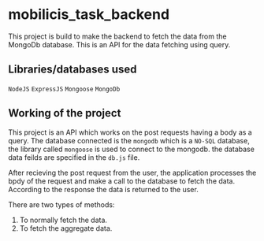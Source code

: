 # mobilicis_task_backend

This project is build to make the backend to fetch the data from the MongoDb database. This is an API for the data fetching using query.

## Libraries/databases used

`NodeJS` `ExpressJS` `Mongoose` `MongoDb`

## Working of the project

This project is an API which works on the post requests having a body as a query.
The database connected is the `mongodb` which is a `NO-SQL` database,
the library called `mongoose` is used to connect to the mongodb.
the database data feilds are specified in the `db.js` file.

After recieving the post request from the user, the application processes the bpdy of the request and make a call to the database to fetch the data. 
According to the response the data is returned to the user.

There are two types of methods:
1. To normally fetch the data.
2. To fetch the aggregate data.


